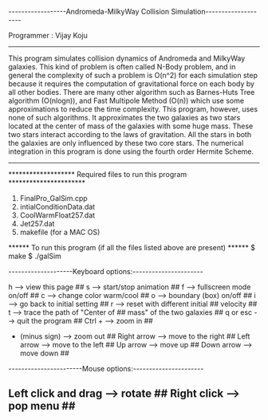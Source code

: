 ------------------Andromeda-MilkyWay Collision Simulation--------------------

Programmer  : Vijay Koju

-----------------------------------------------------------------------------

This program simulates collision dynamics of Andromeda and MilkyWay galaxies. This kind of problem is often called N-Body problem, and in general the complexity of such a problem is O(n^2) for each simulation step because it requires the computation of gravitational force on each body by all other bodies. There are many other algorithm such as Barnes-Huts Tree algorithm (O(nlogn)), and Fast Multipole Method (O(n)) which use some approximations to reduce the time complexity. This program, however, uses none of such algorithms. It approximates the two galaxies as two stars located at the center of mass of the galaxies with some huge mass. These two stars interact according to the laws of gravitation. All the stars in both the galaxies are only influenced by these two core stars. The numerical integration in this program is done using the fourth order Hermite Scheme.

-----------------------------------------------------------------------------

******************* Required files to run this program **********************
1) FinalPro_GalSim.cpp
2) intialConditionData.dat
3) CoolWarmFloat257.dat
4) Jet257.dat
5) makefile (for a MAC OS)

****** To run this program (if all the files listed above are present) ******
    $ make
    $ ./galSim

--------------------Keyboard options:----------------------

h                   --> view this page                ##
s                   --> start/stop animation          ##
f                   --> fullscreen mode on/off        ##
c                   --> change color warm/cool        ##
o                   --> boundary (box) on/off         ##
i                   --> go back to initial setting    ##
r                   --> reset with different initial  ##
                        velocity                      ##
t                   --> trace the path of "Center of  ##
                         mass" of the two galaxies     ##
q or esc            --> quit the program              ##
Ctrl +              --> zoom in                       ##
- (minus sign)      --> zoom out                      ##
 Right arrow         --> move to the right             ##
Left arrow          --> move to the left              ##
Up arrow            --> move up                       ##
Down arrow          --> move down                     ##

-----------------------Mouse options:----------------------

Left click and drag --> rotate                        ##
Right click         --> pop menu                      ##
-----------------------------------------------------------------------------
